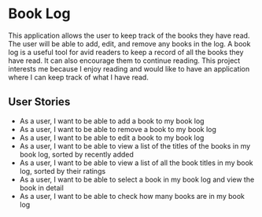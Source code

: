 # Book Log

This application allows the user to keep track of the books they have read.
The user will be able to add, edit, and remove any books in the log.
A book log is a useful tool for avid readers to keep a record of all the books they have read.
It can also encourage them to continue reading.
This project interests me because I enjoy reading and would like to have an application
where I can keep track of what I have read.

## User Stories

- As a user, I want to be able to add a book to my book log
- As a user, I want to be able to remove a book to my book log
- As a user, I want to be able to edit a book to my book log
- As a user, I want to be able to view a list of the titles of the books in my book log, sorted by recently added
- As a user, I want to be able to view a list of all the book titles in my book log, sorted by their ratings
- As a user, I want to be able to select a book in my book log and view the book in detail
- As a user, I want to be able to check how many books are in my book log